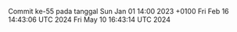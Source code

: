Commit ke-55 pada tanggal Sun Jan 01 14:00 2023 +0100
Fri Feb 16 14:43:06 UTC 2024
Fri May 10 16:43:14 UTC 2024
